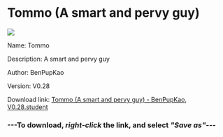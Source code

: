 # Tommo (A smart and pervy guy)

<img src = "https://raw.githubusercontent.com/Arbiter1223/Koukou-Gurashi-Custom-Students/master/Students/Files/Tommo%20(A%20smart%20and%20pervy%20guy).png">

Name: Tommo

Description: A smart and pervy guy

Author: BenPupKao

Version: V0.28

Download link: <a href="https://raw.githubusercontent.com/Arbiter1223/Koukou-Gurashi-Custom-Students/master/Students/Files/Tommo%20(A%20smart%20and%20pervy%20guy)%20-%20BenPupKao%2C%20V0.28.student">Tommo (A smart and pervy guy) - BenPupKao, V0.28.student</a>

### ---**To download, _right-click_ the link, and select _"Save as"_**---
